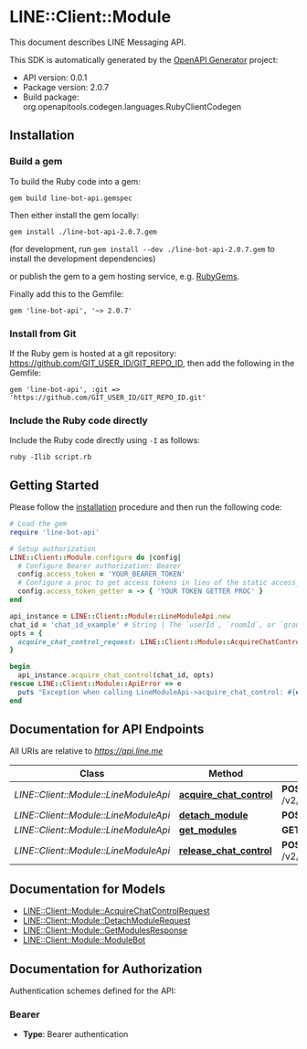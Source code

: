 # LINE::Client::Module

This document describes LINE Messaging API.

This SDK is automatically generated by the [OpenAPI Generator](https://openapi-generator.tech) project:

- API version: 0.0.1
- Package version: 2.0.7
- Build package: org.openapitools.codegen.languages.RubyClientCodegen

## Installation

### Build a gem

To build the Ruby code into a gem:

```shell
gem build line-bot-api.gemspec
```

Then either install the gem locally:

```shell
gem install ./line-bot-api-2.0.7.gem
```

(for development, run `gem install --dev ./line-bot-api-2.0.7.gem` to install the development dependencies)

or publish the gem to a gem hosting service, e.g. [RubyGems](https://rubygems.org/).

Finally add this to the Gemfile:

    gem 'line-bot-api', '~> 2.0.7'

### Install from Git

If the Ruby gem is hosted at a git repository: https://github.com/GIT_USER_ID/GIT_REPO_ID, then add the following in the Gemfile:

    gem 'line-bot-api', :git => 'https://github.com/GIT_USER_ID/GIT_REPO_ID.git'

### Include the Ruby code directly

Include the Ruby code directly using `-I` as follows:

```shell
ruby -Ilib script.rb
```

## Getting Started

Please follow the [installation](#installation) procedure and then run the following code:

```ruby
# Load the gem
require 'line-bot-api'

# Setup authorization
LINE::Client::Module.configure do |config|
  # Configure Bearer authorization: Bearer
  config.access_token = 'YOUR_BEARER_TOKEN'
  # Configure a proc to get access tokens in lieu of the static access_token configuration
  config.access_token_getter = -> { 'YOUR TOKEN GETTER PROC' } 
end

api_instance = LINE::Client::Module::LineModuleApi.new
chat_id = 'chat_id_example' # String | The `userId`, `roomId`, or `groupId`
opts = {
  acquire_chat_control_request: LINE::Client::Module::AcquireChatControlRequest.new # AcquireChatControlRequest | 
}

begin
  api_instance.acquire_chat_control(chat_id, opts)
rescue LINE::Client::Module::ApiError => e
  puts "Exception when calling LineModuleApi->acquire_chat_control: #{e}"
end

```

## Documentation for API Endpoints

All URIs are relative to *https://api.line.me*

Class | Method | HTTP request | Description
------------ | ------------- | ------------- | -------------
*LINE::Client::Module::LineModuleApi* | [**acquire_chat_control**](docs/LineModuleApi.md#acquire_chat_control) | **POST** /v2/bot/chat/{chatId}/control/acquire | 
*LINE::Client::Module::LineModuleApi* | [**detach_module**](docs/LineModuleApi.md#detach_module) | **POST** /v2/bot/channel/detach | 
*LINE::Client::Module::LineModuleApi* | [**get_modules**](docs/LineModuleApi.md#get_modules) | **GET** /v2/bot/list | 
*LINE::Client::Module::LineModuleApi* | [**release_chat_control**](docs/LineModuleApi.md#release_chat_control) | **POST** /v2/bot/chat/{chatId}/control/release | 


## Documentation for Models

 - [LINE::Client::Module::AcquireChatControlRequest](docs/AcquireChatControlRequest.md)
 - [LINE::Client::Module::DetachModuleRequest](docs/DetachModuleRequest.md)
 - [LINE::Client::Module::GetModulesResponse](docs/GetModulesResponse.md)
 - [LINE::Client::Module::ModuleBot](docs/ModuleBot.md)


## Documentation for Authorization


Authentication schemes defined for the API:
### Bearer

- **Type**: Bearer authentication

